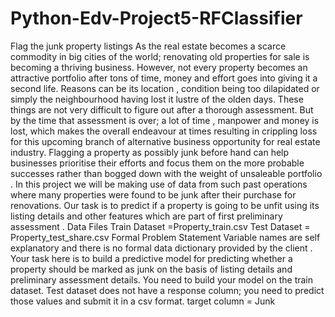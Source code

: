 # Python-Edv-Project5-RFClassifier
Flag the junk property listings
As the real estate becomes a scarce commodity in big cities of the world; renovating old
properties for sale is becoming a thriving business. However, not every property becomes an
attractive portfolio after tons of time, money and effort goes into giving it a second life.
Reasons can be its location , condition being too dilapidated or simply the neighbourhood having
lost it lustre of the olden days. These things are not very difficult to figure out after a thorough
assessment. But by the time that assessment is over; a lot of time , manpower and money is lost,
which makes the overall endeavour at times resulting in crippling loss for this upcoming branch
of alternative business opportunity for real estate industry.
Flagging a property as possibly junk before hand can help businesses prioritise their efforts and
focus them on the more probable successes rather than bogged down with the weight of
unsaleable portfolio .
In this project we will be making use of data from such past operations where many properties
were found to be junk after their purchase for renovations. Our task is to predict if a property is
going to be unfit using its listing details and other features which are part of first preliminary
assessment .
Data Files
Train Dataset =Property_train.csv
Test Dataset = Property_test_share.csv
Formal Problem Statement
Variable names are self explanatory and there is no formal data dictionary provided by the client .
Your task here is to build a predictive model for predicting whether a property should be marked
as junk on the basis of listing details and preliminary assessment details. You need to build your
model on the train dataset. Test dataset does not have a response column; you need to
predict those values and submit it in a csv format.
target column = Junk
